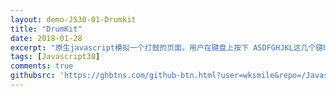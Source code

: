 ```yaml
---
layout: demo-JS30-01-Drumkit
title: "DrumKit"
date: 2018-01-28
excerpt: "原生javascript模拟一个打鼓的页面。用户在键盘上按下 ASDFGHJKL这几个键时，页面上与字母对应的按钮变大变亮，对应的鼓点声音响起来。"
tags: [Javascript30]
comments: true
githubsrc: 'https://ghbtns.com/github-btn.html?user=wksmile&repo=/Javascript30/tree/master/01-JavaScriptDrumKit&type=star&size=large'
---
```

